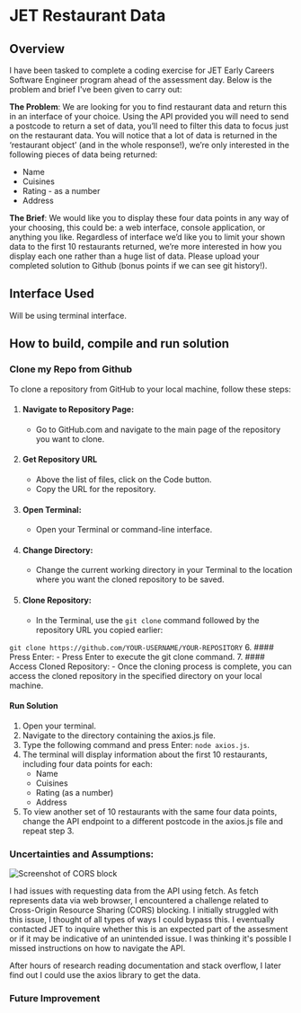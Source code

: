 # JET Restaurant Data

## Overview
I have been tasked to complete a coding exercise for JET Early Careers Software Engineer program ahead of the assessment day. Below is the problem and brief I've been given to carry out:

**The Problem**: We are looking for you to find restaurant data and return this in an interface of your choice.
Using the API provided you will need to send a postcode to return a set of data, you’ll need to filter this data to focus just on the restaurant data.
You will notice that a lot of data is returned in the ‘restaurant object’ (and in the whole response!), we’re only interested in the following pieces of data being returned:

- Name
- Cuisines
- Rating - as a number
- Address

**The Brief**: We would like you to display these four data points in any way of your choosing, this could be: a web interface, console application, or anything you like.
Regardless of interface we’d like you to limit your shown data to the first 10 restaurants returned, we’re more interested in how you display each one rather than a huge list of data.
Please upload your completed solution to Github (bonus points if we can see git history!).

## Interface Used
Will be using terminal interface.

## How to build, compile and run solution
### Clone my Repo from Github
To clone a repository from GitHub to your local machine, follow these steps:
1. #### Navigate to Repository Page:
    - Go to GitHub.com and navigate to the main page of the repository you want to clone.
2. #### Get Repository URL  
    - Above the list of files, click on the Code button.
    - Copy the URL for the repository.
3. #### Open Terminal:
    - Open your Terminal or command-line interface.
4. #### Change Directory:
    - Change the current working directory in your Terminal to the location where you want the cloned repository to be saved.
5. #### Clone Repository:
    - In the Terminal, use the `git clone` command followed by the repository URL you copied earlier:

```git clone https://github.com/YOUR-USERNAME/YOUR-REPOSITORY```
6. #### Press Enter:
    - Press Enter to execute the git clone command.
7. #### Access Cloned Repository:
    - Once the cloning process is complete, you can access the cloned repository in the specified directory on your local machine.

#### Run Solution
1. Open your terminal.
2. Navigate to the directory containing the axios.js file.
3. Type the following command and press Enter: `node axios.js`.
4. The terminal will display information about the first 10 restaurants, including four data points for each:
    - Name
    - Cuisines
    - Rating (as a number)
    - Address
5. To view another set of 10 restaurants with the same four data points, change the API endpoint to a different postcode in the axios.js file and repeat step 3.

### Uncertainties and Assumptions:
![Screenshot of CORS block](assets/images/cors-blocking.png)

I had issues with requesting data from the API using fetch. As fetch represents data via web browser, I encountered a challenge related to Cross-Origin Resource Sharing (CORS) blocking. I initially struggled with this issue, I thought of all types of ways I could bypass this. I eventually contacted JET to inquire whether this is an expected part of the assesment  or if it may be indicative of an unintended issue. I was thinking it's possible I missed instructions on how to navigate the API.

After hours of research reading documentation and stack overflow, I later find out I could use the axios library to get the data.
### Future Improvement



